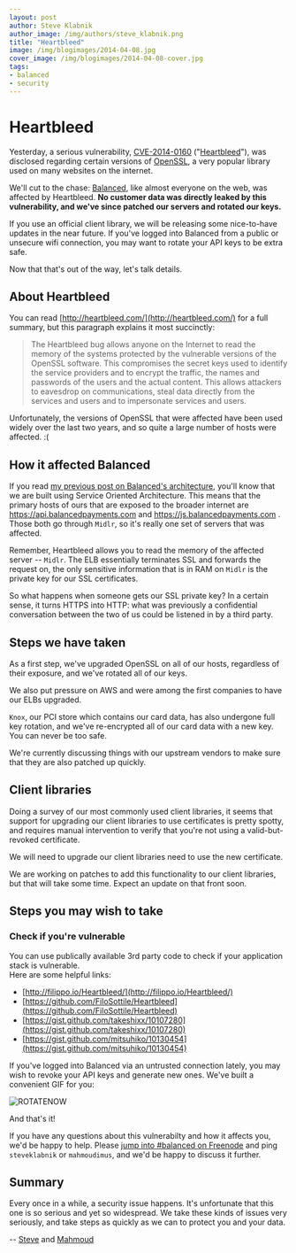```yaml
---
layout: post
author: Steve Klabnik
author_image: /img/authors/steve_klabnik.png
title: "Heartbleed"
image: /img/blogimages/2014-04-08.jpg
cover_image: /img/blogimages/2014-04-08-cover.jpg
tags:
- balanced
- security
---
```


# Heartbleed

Yesterday, a serious vulnerability, [CVE-2014-0160](https://www.openssl.org/news/secadv_20140407.txt)
\("[Heartbleed](http://heartbleed.com)"\), was disclosed regarding certain versions of
[OpenSSL](https://www.openssl.org), a very popular library used on many websites on the internet.

We'll cut to the chase: [Balanced](https://balancedpayments.com), like almost everyone on the web, was 
affected by Heartbleed. **No customer data was directly leaked by this vulnerability, and we've since 
patched our servers and rotated our keys.**

If you use an official client library, we will be releasing some nice-to-have updates in the near 
future. If you've logged into Balanced from a public or unsecure wifi connection, you may want to 
rotate your API keys to be extra safe.

Now that that's out of the way, let's talk details.

## About Heartbleed

You can read [http://heartbleed.com/](http://heartbleed.com/) for a full summary,
but this paragraph explains it most succinctly:

> The Heartbleed bug allows anyone on the Internet to read the memory of the
> systems protected by the vulnerable versions of the OpenSSL software.
> This compromises the secret keys used to identify the service providers and
> to encrypt the traffic, the names and passwords of the users and the actual
> content. This allows attackers to eavesdrop on communications, steal data
> directly from the services and users and to impersonate services and users.

Unfortunately, the versions of OpenSSL that were affected have been used widely
over the last two years, and so quite a large number of hosts were affected. :(

## How it affected Balanced

If you read [my previous post on Balanced's
architecture](http://blog.balancedpayments.com/balanceds-architecture/), you'll
know that we are built using Service Oriented Architecture. This means that the primary hosts of
ours that are exposed to the broader internet are
https://api.balancedpayments.com and https://js.balancedpayments.com . Those
both go through `Midlr`, so it's really one set of servers that was affected.

Remember, Heartbleed allows you to read the memory of the affected server --
`Midlr`. The ELB essentially terminates SSL and forwards the request on,
the only sensitive information that is in RAM on `Midlr` is the private key
for our SSL certificates.

So what happens when someone gets our SSL private key? In a certain sense, it
turns HTTPS into HTTP: what was previously a confidential conversation between
the two of us could be listened in by a third party.

## Steps we have taken

As a first step, we've upgraded OpenSSL on all of our hosts, regardless of their
exposure, and we've rotated all of our keys.

We also put pressure on AWS and were among the first companies to have our 
ELBs upgraded.

`Knox`, our PCI store which contains our card data, has also undergone full key
rotation, and we've re-encrypted all of our card data with a new key. You can
never be too safe.

We're currently discussing things with our upstream vendors to make sure that
they are also patched up quickly.

## Client libraries

Doing a survey of our most commonly used client libraries, it seems that support
for upgrading our client libraries to use certificates is pretty spotty, and requires
manual intervention to verify that you're not using a valid-but-revoked certificate.

We will need to upgrade our client libraries need to use the new certificate.

We are working on patches to add this functionality to our client libraries,
but that will take some time. Expect an update on that front soon.

## Steps you may wish to take

### Check if you're vulnerable

You can use publically available 3rd party code to check if your application stack is vulnerable.  
Here are some helpful links:


- [http://filippo.io/Heartbleed/](http://filippo.io/Heartbleed/)
- [https://github.com/FiloSottile/Heartbleed](https://github.com/FiloSottile/Heartbleed)
- [https://gist.github.com/takeshixx/10107280](https://gist.github.com/takeshixx/10107280)
- [https://gist.github.com/mitsuhiko/10130454](https://gist.github.com/mitsuhiko/10130454)

If you've logged into Balanced via an untrusted connection lately, you may wish
to revoke your API keys and generate new ones. We've built a convenient GIF for you:

![ROTATENOW](http://i.imgur.com/s6KnEw8.gif)

And that's it!

If you have any questions about this vulnerabilty and how it affects you,
we'd be happy to help. Please [jump into #balanced on
Freenode](https://webchat.freenode.net/?channels=%23balanced) and
ping `steveklabnik` or `mahmoudimus`, and we'd be happy to discuss
it further.

## Summary

Every once in a while, a security issue happens. It's unfortunate that this one
is so serious and yet so widespread. We take these kinds of issues very
seriously, and take steps as quickly as we can to protect you and your data.

-- [Steve](https://twitter.com/steveklabnik) and [Mahmoud](https://twitter.com/mahmoudimus)
